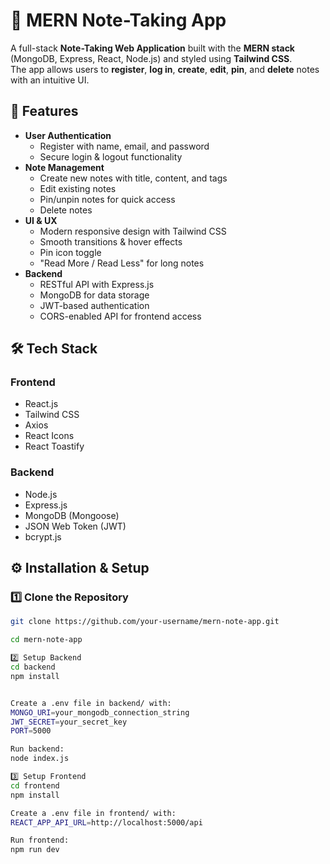 # 📒 MERN Note-Taking App
A full-stack **Note-Taking Web Application** built with the **MERN stack** (MongoDB, Express, React, Node.js) and styled using **Tailwind CSS**.  
The app allows users to **register**, **log in**, **create**, **edit**, **pin**, and **delete** notes with an intuitive UI.



## 🚀 Features
- **User Authentication**
  - Register with name, email, and password
  - Secure login & logout functionality
- **Note Management**
  - Create new notes with title, content, and tags
  - Edit existing notes
  - Pin/unpin notes for quick access
  - Delete notes
- **UI & UX**
  - Modern responsive design with Tailwind CSS
  - Smooth transitions & hover effects
  - Pin icon toggle
  - "Read More / Read Less" for long notes
- **Backend**
  - RESTful API with Express.js
  - MongoDB for data storage
  - JWT-based authentication
  - CORS-enabled API for frontend access



## 🛠️ Tech Stack
### Frontend
- React.js
- Tailwind CSS
- Axios
- React Icons
- React Toastify

### Backend
- Node.js
- Express.js
- MongoDB (Mongoose)
- JSON Web Token (JWT)
- bcrypt.js



## ⚙️ Installation & Setup

### 1️⃣ Clone the Repository
```bash
git clone https://github.com/your-username/mern-note-app.git

cd mern-note-app

2️⃣ Setup Backend
cd backend
npm install


Create a .env file in backend/ with:
MONGO_URI=your_mongodb_connection_string
JWT_SECRET=your_secret_key
PORT=5000

Run backend:
node index.js

3️⃣ Setup Frontend
cd frontend
npm install

Create a .env file in frontend/ with:
REACT_APP_API_URL=http://localhost:5000/api

Run frontend:
npm run dev
